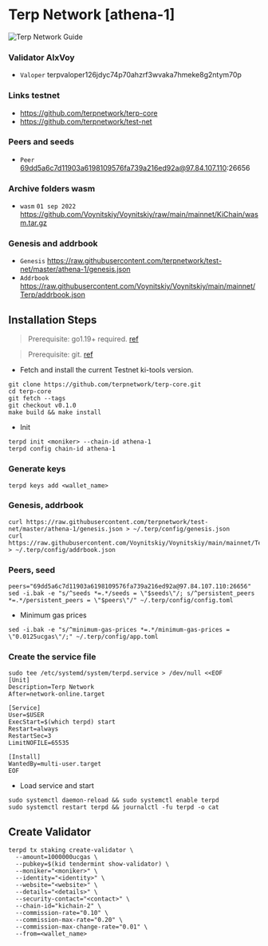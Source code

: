 # Terp Network [athena-1]
![Terp Network Guide](https://github.com/Voynitskiy/Voynitskiy/blob/main/mainnet/Terp/TerpNetwork.png)
### Validator AlxVoy
* `Valoper` terpvaloper126jdyc74p70ahzrf3wvaka7hmeke8g2ntym70p
### Links testnet
* https://github.com/terpnetwork/terp-core
* https://github.com/terpnetwork/test-net
### Peers and seeds
* `Peer` 69dd5a6c7d11903a6198109576fa739a216ed92a@97.84.107.110:26656
### Archive folders wasm
* `wasm` `01 sep 2022` https://github.com/Voynitskiy/Voynitskiy/raw/main/mainnet/KiChain/wasm.tar.gz
### Genesis and addrbook
* `Genesis` https://raw.githubusercontent.com/terpnetwork/test-net/master/athena-1/genesis.json
* `Addrbook` https://raw.githubusercontent.com/Voynitskiy/Voynitskiy/main/mainnet/Terp/addrbook.json
## Installation Steps
>Prerequisite: go1.19+ required. [ref](https://golang.org/doc/install)

>Prerequisite: git. [ref](https://github.com/git/git)

* Fetch and install the current Testnet ki-tools version.
```shell
git clone https://github.com/terpnetwork/terp-core.git
cd terp-core
git fetch --tags
git checkout v0.1.0
make build && make install
```
* Init
```
terpd init <moniker> --chain-id athena-1
terpd config chain-id athena-1
```

### Generate keys
```
terpd keys add <wallet_name>
```
### Genesis, addrbook
```
curl https://raw.githubusercontent.com/terpnetwork/test-net/master/athena-1/genesis.json > ~/.terp/config/genesis.json
curl https://raw.githubusercontent.com/Voynitskiy/Voynitskiy/main/mainnet/Terp/addrbook.json > ~/.terp/config/addrbook.json
```
### Peers, seed
```
peers="69dd5a6c7d11903a6198109576fa739a216ed92a@97.84.107.110:26656"
sed -i.bak -e "s/^seeds *=.*/seeds = \"$seeds\"/; s/^persistent_peers *=.*/persistent_peers = \"$peers\"/" ~/.terp/config/config.toml
```
* Minimum gas prices
```
sed -i.bak -e "s/^minimum-gas-prices *=.*/minimum-gas-prices = \"0.0125ucgas\"/;" ~/.terp/config/app.toml
```
### Create the service file
```
sudo tee /etc/systemd/system/terpd.service > /dev/null <<EOF
[Unit]
Description=Terp Network
After=network-online.target

[Service]
User=$USER
ExecStart=$(which terpd) start
Restart=always
RestartSec=3
LimitNOFILE=65535

[Install]
WantedBy=multi-user.target
EOF
```
* Load service and start
```
sudo systemctl daemon-reload && sudo systemctl enable terpd
sudo systemctl restart terpd && journalctl -fu terpd -o cat
```
## Create Validator
```
terpd tx staking create-validator \
  --amount=1000000ucgas \
  --pubkey=$(kid tendermint show-validator) \
  --moniker="<moniker>" \
  --identity="<identity>" \
  --website="<website>" \
  --details="<details>" \
  --security-contact="<contact>" \
  --chain-id="kichain-2" \
  --commission-rate="0.10" \
  --commission-max-rate="0.20" \
  --commission-max-change-rate="0.01" \
  --from=<wallet_name>
```
